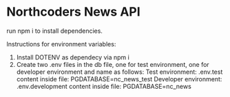 # Northcoders News API
run npm i to install dependencies. 

Instructions for environment variables: 

1. Install DOTENV as dependecy via npm i
2. Create two .env files in the db file, one for test environment, one for developer environment and name as follows: 
Test environment: .env.test content inside file: PGDATABASE=nc_news_test 
Developer environment: .env.development content inside file: PGDATABASE=nc_news



